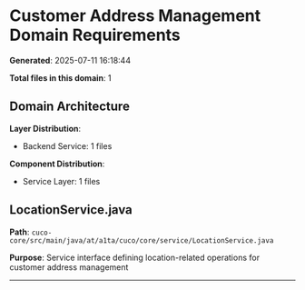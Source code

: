 # Customer Address Management Domain Requirements

**Generated**: 2025-07-11 16:18:44

**Total files in this domain**: 1

## Domain Architecture

**Layer Distribution**:
- Backend Service: 1 files

**Component Distribution**:
- Service Layer: 1 files

## LocationService.java

**Path**: `cuco-core/src/main/java/at/a1ta/cuco/core/service/LocationService.java`

**Purpose**: Service interface defining location-related operations for customer address management

---

